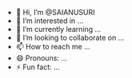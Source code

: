 - 👋 Hi, I’m @SAIANUSURI
- 👀 I’m interested in ...
- 🌱 I’m currently learning ...
- 💞️ I’m looking to collaborate on ...
- 📫 How to reach me ...
- 😄 Pronouns: ...
- ⚡ Fun fact: ...

<!---
SAIANUSURI/SAIANUSURI is a ✨ special ✨ repository because its `README.md` (this file) appears on your GitHub profile.
You can click the Preview link to take a look at your changes.
--->

